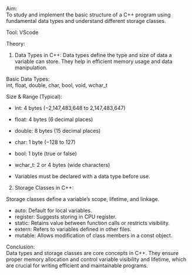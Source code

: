 Aim:  
To study and implement the basic structure of a C++ program using fundamental data types and understand different storage classes.

Tool: VScode

Theory:
1. Data Types in C++:
Data types define the type and size of data a variable can store. They help in efficient memory usage and data manipulation.

Basic Data Types:  
  int, float, double, char, bool, void, wchar_t
  
Size & Range (Typical):  
  - int: 4 bytes (−2,147,483,648 to 2,147,483,647)  
  - float: 4 bytes (6 decimal places)  
  - double: 8 bytes (15 decimal places)  
  - char: 1 byte (−128 to 127)  
  - bool: 1 byte (true or false)  
  - wchar_t: 2 or 4 bytes (wide characters)

- Variables must be declared with a data type before use.

2. Storage Classes in C++:

Storage classes define a variable’s scope, lifetime, and linkage.

- auto: Default for local variables.  
- register: Suggests storing in CPU register.  
- static: Retains value between function calls or restricts visibility.  
- extern: Refers to variables defined in other files.  
- mutable: Allows modification of class members in a const object.

Conclusion:  
Data types and storage classes are core concepts in C++. They ensure proper memory allocation and control variable visibility and lifetime, which are crucial for writing efficient and maintainable programs.
